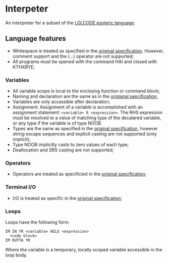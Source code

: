 # Interpeter
An interpreter for a subset of the [LOLCODE esoteric language](http://www.lolcode.org/).

## Language features
- Whitespace is treated as specified in the [original specification](https://github.com/justinmeza/lolcode-spec/blob/master/v1.3/lolcode-spec-v1.3.md#whitespace). However, comment support and the (...) operator are not supported;
- All programs must be opened with the command HAI and closed with KTHXBYE;

### Variables 
- All variable scope is local to the enclosing function or command block;
- Naming and declaration are the same as in the [origianal sepcification](https://github.com/justinmeza/lolcode-spec/blob/master/v1.3/lolcode-spec-v1.3.md#naming);
- Variables are only accessible after declaration;
- Assignment: Assignment of a variable is accomplished with an assignment statement: ```<variable> R <expression>```. The RHS expression must be resolved to a value of matching type of the decalared variable, or any type if the variable is of type NOOB.
- Types are the same as specified in the [original specification](https://github.com/justinmeza/lolcode-spec/blob/master/v1.3/lolcode-spec-v1.3.md#types), however string escape sequences and explicit casting are not supported (only implicit);
- Type NOOB implicitly casts to zero values of each type;
- Deallocation and SRS casting are not supported;

### Operators
- Operators are treated as specificied in the [original specification](https://github.com/justinmeza/lolcode-spec/blob/master/v1.3/lolcode-spec-v1.3.md#operators);

### Terminal I/O
- I/O is treated as specific in the [original specification](https://github.com/justinmeza/lolcode-spec/blob/master/v1.3/lolcode-spec-v1.3.md#inputoutput);

### Loops
Loops have the following form:
```
IM IN YR <variable> WILE <expression>
  <code block>
IM OUTTA YR
```
Where the variable is a temporary, locally scoped variable accessible in the loop body.
